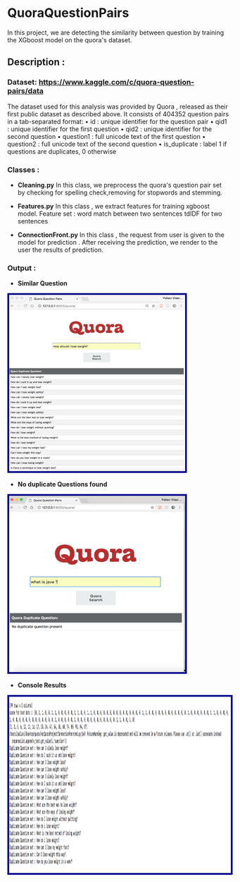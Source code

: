 # QuoraQuestionPairs
In this project, we are detecting the similarity between question by training the XGboost model on the quora's dataset.

## Description :

###  Dataset: https://www.kaggle.com/c/quora-question-pairs/data
  The dataset used for this analysis was provided by  Quora , released as their first public dataset as described above. 
  It consists of  404352  question pairs in a tab-separated format:
•    id :   unique identifier for  the question pair
•    qid1 :   unique  identifier for the  first  question
•    qid2 :   unique  identifier for the  second  question
•    question1 : full  unicode  text  of  the first  question
•    question2 : full  unicode  text  of the  second question
•    is_duplicate : label 1 if questions are duplicates,  0  otherwise

### Classes :
   -  **Cleaning.py**
      In this class, we preprocess the quora's question pair set by checking for spelling check,removing for stopwords and stemming. 
     
   -  **Features.py**
      In this class , we extract features for training xgboost model.
      Feature set :
      word match between two sentences
      tdIDF for two sentences 
      
   -  **ConnectionFront.py**
      In this class , the request from user is given to the model for prediction . After receiving the prediction, we render 
      to the user the results of prediction.
      
 ### Output :
  - **Similar Question** 
   
   <img src="./similarquestion.png" data-canonical-src="./similarquestion.png" width="400" height="400" ALIGN=”left” 
   style="border: #00008B 4px solid;" />
    
    
    
  - **No duplicate Questions found** 
      
   
   <img src="./Nopresent.png" data-canonical-src="./Nopresent.png" width="400" height="400" ALIGN=”left”           style="border: #00008B 4px solid;" />
     
     
  - **Console Results**
    
   <img src="./consoleResults.png" data-canonical-src="./consoleResults.png" width="800" height="400" ALIGN=”left” 
   style="border: #00008B 4px solid;" />
   
